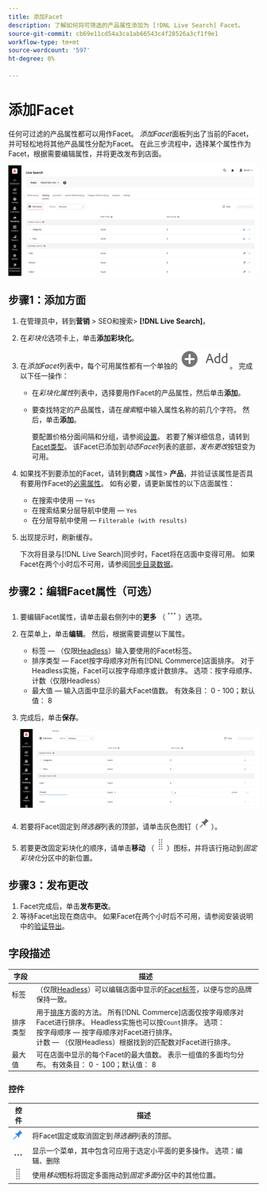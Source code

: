 ```yaml
---
title: 添加Facet
description: 了解如何将可筛选的产品属性添加为 [!DNL Live Search] Facet。
source-git-commit: cb69e11cd54a3ca1ab66543c4f28526a3cf1f9e1
workflow-type: tm+mt
source-wordcount: '597'
ht-degree: 0%

---
```


# 添加Facet

任何可过滤的产品属性都可以用作Facet。 *添加Facet*&#x200B;面板列出了当前的Facet，并可轻松地将其他产品属性分配为Facet。 在此三步流程中，选择某个属性作为Facet，根据需要编辑属性，并将更改发布到店面。

![添加Facet](assets/facets-add.png)

## 步骤1：添加方面

1. 在管理员中，转到&#x200B;**营销** > SEO和搜索> **[!DNL Live Search]**。
1. 在&#x200B;*彩块化*&#x200B;选项卡上，单击&#x200B;**添加彩块化**。
1. 在&#x200B;*添加Facet*&#x200B;列表中，每个可用属性都有一个单独的![添加按钮](assets/btn-add.png)。 完成以下任一操作：

   * 在&#x200B;*彩块化属性*&#x200B;列表中，选择要用作Facet的产品属性，然后单击&#x200B;**添加**。
   * 要查找特定的产品属性，请在&#x200B;*搜索*&#x200B;框中输入属性名称的前几个字符。 然后，单击&#x200B;**添加**。

     要配置价格分面间隔和分组，请参阅[设置](settings.md)。 若要了解详细信息，请转到[Facet类型](facets-type.md)。
该Facet已添加到*动态Facet*&#x200B;列表的底部，*发布更改*&#x200B;按钮变为可用。

1. 如果找不到要添加的Facet，请转到&#x200B;**商店** >属性> **产品**，并验证该属性是否具有要用作Facet的[必需属性](facets.md)。 如有必要，请更新属性的以下店面属性：

   * 在搜索中使用 — `Yes`
   * 在搜索结果分层导航中使用 — `Yes`
   * 在分层导航中使用 — `Filterable (with results)`

1. 出现提示时，刷新缓存。

   下次将目录与[!DNL Live Search]同步时，Facet将在店面中变得可用。 如果Facet在两个小时后不可用，请参阅[同步目录数据](install.md#synchronize-catalog-data)。

## 步骤2：编辑Facet属性（可选）

1. 要编辑Facet属性，请单击最右侧列中的&#x200B;**更多** （![更多选择器](assets/btn-more.png)）选项。
1. 在菜单上，单击&#x200B;**编辑**。 然后，根据需要调整以下属性。

   * 标签 — （仅限[Headless](facets-type.md)）输入要使用的Facet标签。
   * 排序类型 — Facet按字母顺序对所有[!DNL Commerce]店面排序。 对于Headless实施，Facet可以按字母顺序或计数排序。 选项：按字母顺序、计数（仅限Headless）
   * 最大值 — 输入店面中显示的最大Facet值数。 有效条目： 0 - 100；默认值： 8

1. 完成后，单击&#x200B;**保存**。

   ![编辑Facet](assets/facet-edit.png)

1. 若要将Facet固定到&#x200B;*筛选器*&#x200B;列表的顶部，请单击灰色图钉（![Pin选择器](assets/btn-pin-gray.png)）。
1. 若要更改固定彩块化的顺序，请单击&#x200B;**移动** （![移动选择器](assets/btn-move.png)）图标，并将该行拖动到&#x200B;*固定彩块化*&#x200B;分区中的新位置。

## 步骤3：发布更改

1. Facet完成后，单击&#x200B;**发布更改**。
1. 等待Facet出现在商店中。
如果Facet在两个小时后不可用，请参阅安装说明中的[验证导出](install.md#synchronize-catalog-data)。

## 字段描述

| 字段 | 描述 |
|--- |--- |
| 标签 | （仅限[Headless](facets-type.md)）可以编辑店面中显示的[Facet标签](facets-type.md)，以便与您的品牌保持一致。 |
| 排序类型 | 用于[排序](facets-type.md)方面的方法。 所有[!DNL Commerce]店面仅按字母顺序对Facet进行排序。 Headless实施也可以按`Count`排序。 选项：<br />按字母顺序 — 按字母顺序对Facet进行排序。<br />计数 — （仅限Headless）根据找到的匹配数对Facet进行排序。 |
| 最大值 | 可在店面中显示的每个Facet的最大值数。 表示一组值的多面均匀分布。 有效条目： 0 - 100；默认值： 8 |

### 控件

| 控件 | 描述 |
|--- |--- |
| ![Pin选择器](assets/btn-pin-blue.png) | 将Facet固定或取消固定到&#x200B;*筛选器*&#x200B;列表的顶部。 |
| ![更多选择器](assets/btn-more.png) | 显示一个菜单，其中包含可应用于选定小平面的更多操作。 选项：编辑、删除 |
| ![移动选择器](assets/btn-move.png) | 使用&#x200B;*移动*&#x200B;图标将固定多面拖动到&#x200B;*固定多面*&#x200B;分区中的其他位置。 |
